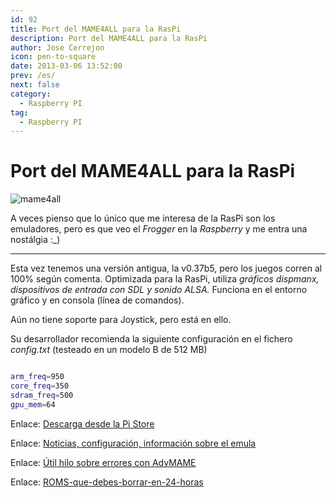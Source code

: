 ```yaml
---
id: 92
title: Port del MAME4ALL para la RasPi
description: Port del MAME4ALL para la RasPi
author: Jose Cerrejon
icon: pen-to-square
date: 2013-03-06 13:52:00
prev: /es/
next: false
category:
  - Raspberry PI
tag:
  - Raspberry PI
---
```


# Port del MAME4ALL para la RasPi

![mame4all](/images/mame.jpg)

A veces pienso que lo único que me interesa de la RasPi son los emuladores, pero es que veo el *Frogger* en la *Raspberry* y me entra una nostálgia :_)

- - -
Esta vez tenemos una versión antigua, la v0.37b5, pero los juegos corren al 100% según comenta. Optimizada para la RasPi, utiliza *gráficos dispmanx, dispositivos de entrada con SDL y sonido ALSA.* Funciona en el entorno gráfico y en consola (línea de comandos).

Aún no tiene soporte para Joystick, pero está en ello.

Su desarrollador recomienda la siguiente configuración en el fichero *config.txt* (testeado en un modelo B de 512 MB)

```bash

arm_freq=950
core_freq=350
sdram_freq=500
gpu_mem=64

```

Enlace: [Descarga desde la Pi Store](http://store.raspberrypi.com/projects/mame4all_pi)

Enlace: [Noticias, configuración, información sobre el emula](https://code.google.com/p/mame4all-pi/)

Enlace: [Útil hilo sobre errores con AdvMAME](http://www.raspberrypi.org/phpBB3/viewtopic.php?f=78&t=14645)

Enlace: [ROMS-que-debes-borrar-en-24-horas](http://www.romnation.net)